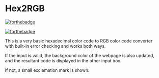 # Hex2RGB

[![forthebadge](https://forthebadge.com/images/badges/made-with-javascript.svg)](https://forthebadge.com)


[![forthebadge](https://forthebadge.com/images/badges/its-not-a-lie-if-you-believe-it.svg)](https://forthebadge.com)

This is a very basic hexadecimal color code to RGB color code converter with built-in error checking and works both ways.

If the input is valid, the background color of the webpage is also updated, and the resultant code is displayed in the other input box.

If not, a small exclamation mark is shown.
